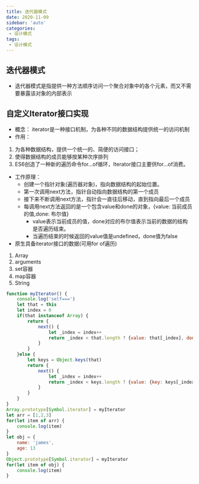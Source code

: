 ```yaml
---
title: 迭代器模式
date: 2020-11-09
sidebar: 'auto'
categories:
 - 设计模式
tags:
 - 设计模式
---
```


##  迭代器模式

-   迭代器模式是指提供一种方法顺序访问一个聚合对象中的各个元素，而又不需要暴露该对象的内部表示

##  自定义Iterator接口实现

-   概念： iterator是一种接口机制，为各种不同的数据结构提供统一的访问机制
-   作用：
1.  为各种数据结构，提供一个统一的、简便的访问接口；
2.  使得数据结构的成员能够按某种次序排列
3.  ES6创造了一种新的遍历命令for...of循环，Iterator接口主要供for...of消费。
-   工作原理：
      - 创建一个指针对象(遍历器对象)，指向数据结构的起始位置。
      - 第一次调用next方法，指针自动指向数据结构的第一个成员
      - 接下来不断调用next方法，指针会一直往后移动，直到指向最后一个成员
      - 每调用next方法返回的是一个包含value和done的对象，{value: 当前成员的值,done: 布尔值}
        * value表示当前成员的值，done对应的布尔值表示当前的数据的结构是否遍历结束。
        * 当遍历结束的时候返回的value值是undefined，done值为false
-   原生具备iterator接口的数据(可用for of遍历)
1.  Array
2.  arguments
3.  set容器
4.  map容器
5.  String

```js
function myIterator() {
    console.log('self===')
    let that = this
    let index = 0
    if(that instanceof Array) {
        return {
            next() {
                let _index = index++
                return _index < that.length ? {value: that[_index], done: false} : {value: that[_index], done: true}
            }
        }
    }else {
        let keys = Object.keys(that)
        return {
            next() {
                let _index = index++
                return _index < keys.length ? {value: {key: keys[_index], value: that[keys[_index]]}, done: false} : {value: {key: keys[_index], value: that[keys[_index]]}, done: true}
            }
        }
    }
}
Array.prototype[Symbol.iterator] = myIterator
let arr = [1,2,3]
for(let item of arr) {
    console.log(item)
}
let obj = {
    name: 'james',
    age: 13
}
Object.prototype[Symbol.iterator] = myIterator
for(let item of obj) {
    console.log(item)
}
```
